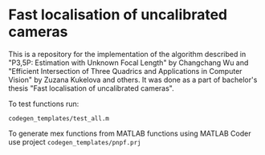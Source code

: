 ﻿# Fast localisation of uncalibrated cameras

This is a repository for the implementation of the algorithm described in "P3,5P: Estimation with Unknown Focal Length" by Changchang Wu
and "Efficient Intersection of Three Quadrics and Applications in Computer Vision" by Zuzana Kukelova and others.
It was done as a part of bachelor's thesis "Fast localisation of uncalibrated cameras".

To test functions run:
```
codegen_templates/test_all.m
```

To generate mex functions from MATLAB functions using MATLAB Coder use project `codegen_templates/pnpf.prj`

